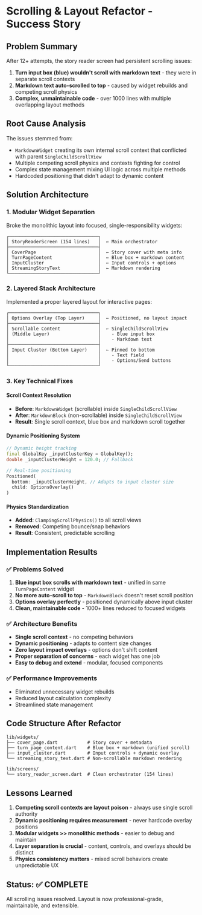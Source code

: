 # Scrolling & Layout Refactor - Success Story

## Problem Summary
After 12+ attempts, the story reader screen had persistent scrolling issues:
1. **Turn input box (blue) wouldn't scroll with markdown text** - they were in separate scroll contexts
2. **Markdown text auto-scrolled to top** - caused by widget rebuilds and competing scroll physics
3. **Complex, unmaintainable code** - over 1000 lines with multiple overlapping layout methods

## Root Cause Analysis
The issues stemmed from:
- `MarkdownWidget` creating its own internal scroll context that conflicted with parent `SingleChildScrollView`
- Multiple competing scroll physics and contexts fighting for control
- Complex state management mixing UI logic across multiple methods
- Hardcoded positioning that didn't adapt to dynamic content

## Solution Architecture

### 1. **Modular Widget Separation**
Broke the monolithic layout into focused, single-responsibility widgets:

```
┌─────────────────────────────────┐
│ StoryReaderScreen (154 lines)   │  ← Main orchestrator
├─────────────────────────────────┤
│ CoverPage                       │  ← Story cover with meta info
│ TurnPageContent                 │  ← Blue box + markdown content
│ InputCluster                    │  ← Input controls + options
│ StreamingStoryText              │  ← Markdown rendering
└─────────────────────────────────┘
```

### 2. **Layered Stack Architecture**
Implemented a proper layered layout for interactive pages:

```
┌─────────────────────────────────┐
│ Options Overlay (Top Layer)     │  ← Positioned, no layout impact
├─────────────────────────────────┤
│ Scrollable Content              │  ← SingleChildScrollView
│ (Middle Layer)                  │    - Blue input box
│                                 │    - Markdown text  
├─────────────────────────────────┤
│ Input Cluster (Bottom Layer)    │  ← Pinned to bottom
│                                 │    - Text field
│                                 │    - Options/Send buttons
└─────────────────────────────────┘
```

### 3. **Key Technical Fixes**

#### Scroll Context Resolution
- **Before**: `MarkdownWidget` (scrollable) inside `SingleChildScrollView` 
- **After**: `MarkdownBlock` (non-scrollable) inside `SingleChildScrollView`
- **Result**: Single scroll context, blue box and markdown scroll together

#### Dynamic Positioning System
```dart
// Dynamic height tracking
final GlobalKey _inputClusterKey = GlobalKey();
double _inputClusterHeight = 120.0; // Fallback

// Real-time positioning
Positioned(
  bottom: _inputClusterHeight, // Adapts to input cluster size
  child: OptionsOverlay()
)
```

#### Physics Standardization  
- **Added**: `ClampingScrollPhysics()` to all scroll views
- **Removed**: Competing bounce/snap behaviors
- **Result**: Consistent, predictable scrolling

## Implementation Results

### ✅ **Problems Solved**
1. **Blue input box scrolls with markdown text** - unified in same `TurnPageContent` widget
2. **No more auto-scroll to top** - `MarkdownBlock` doesn't reset scroll position  
3. **Options overlay perfectly** - positioned dynamically above input cluster
4. **Clean, maintainable code** - 1000+ lines reduced to focused widgets

### ✅ **Architecture Benefits**
- **Single scroll context** - no competing behaviors
- **Dynamic positioning** - adapts to content size changes
- **Zero layout impact overlays** - options don't shift content
- **Proper separation of concerns** - each widget has one job
- **Easy to debug and extend** - modular, focused components

### ✅ **Performance Improvements** 
- Eliminated unnecessary widget rebuilds
- Reduced layout calculation complexity
- Streamlined state management

## Code Structure After Refactor

```
lib/widgets/
├── cover_page.dart           # Story cover + metadata
├── turn_page_content.dart    # Blue box + markdown (unified scroll)
├── input_cluster.dart        # Input controls + dynamic overlay  
└── streaming_story_text.dart # Non-scrollable markdown rendering

lib/screens/
└── story_reader_screen.dart  # Clean orchestrator (154 lines)
```

## Lessons Learned

1. **Competing scroll contexts are layout poison** - always use single scroll authority
2. **Dynamic positioning requires measurement** - never hardcode overlay positions  
3. **Modular widgets >> monolithic methods** - easier to debug and maintain
4. **Layer separation is crucial** - content, controls, and overlays should be distinct
5. **Physics consistency matters** - mixed scroll behaviors create unpredictable UX

## Status: ✅ **COMPLETE**
All scrolling issues resolved. Layout is now professional-grade, maintainable, and extensible.